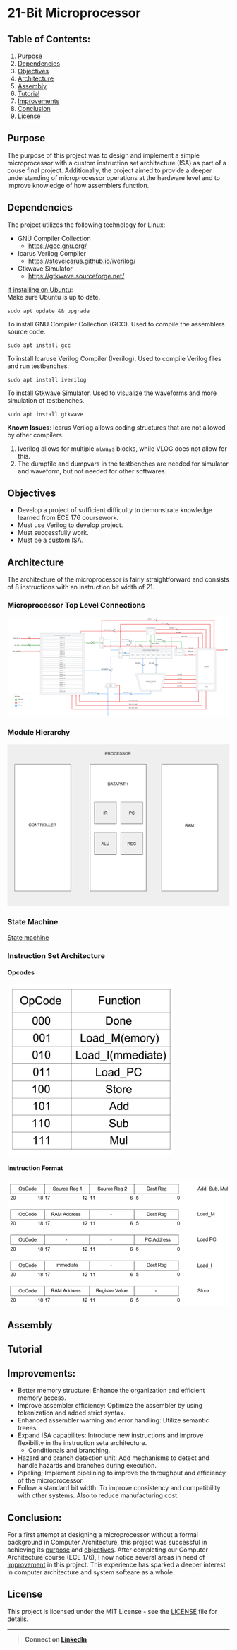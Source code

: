 # 21-Bit Microprocessor
## Table of Contents:
1. [Purpose](#Purpose)
2. [Dependencies](#Dependencies)
3. [Objectives](#Objectives)
4. [Architecture](#Architecture)
5. [Assembly](#Assembly)
6. [Tutorial](#Tutorial)
7. [Improvements](#Improvements)
8. [Conclusion](#Conclusion)
9. [License](#License)

## Purpose
The purpose of this project was to design and implement a simple microprocessor with a custom instruction set architecture (ISA) as part of a couse final project. Additionally, the project aimed to provide a deeper understanding of microprocessor operations at the hardware level and to improve knowledge of how assemblers function.

## Dependencies
The project utilizes the following technology for Linux:
* GNU Compiler Collection
   * https://gcc.gnu.org/
* Icarus Verilog Compiler
   * https://steveicarus.github.io/iverilog/
* Gtkwave Simulator
   * https://gtkwave.sourceforge.net/

 <ins>If installing on Ubuntu</ins>:</br>
Make sure Ubuntu is up to date.

    sudo apt update && upgrade
To install GNU Compiler Collection (GCC). Used to compile the assemblers source code.
  
    sudo apt install gcc 
To install Icaruse Verilog Compiler (Iverilog). Used to compile Verilog files and run testbenches.
 
    sudo apt install iverilog
To install Gtkwave Simulator. Used to visualize the waveforms and more simulation of testbenches.

    sudo apt install gtkwave
 
**Known Issues**:
Icarus Verilog allows coding structures that are not allowed by other compilers.
1. Iverilog allows for multiple ``always`` blocks, while VLOG does not allow for this.
2. The dumpfile and dumpvars in the testbenches are needed for simulator and waveform, but not needed for other softwares.

## Objectives
* Develop a project of sufficient difficulty to demonstrate knowledge learned from ECE 176 coursework.
* Must use Verilog to develop project.
* Must successfully work.
* Must be a custom ISA.

## Architecture
The architecture of the microprocessor is fairly straightforward and consists of 8 instructions with an instruction bit width of 21.

### Microprocessor Top Level Connections
![Microprocessor connection overview](https://github.com/HarrisonStokes/21-Bit-Microprocessor/blob/main/Pictures/Block_Diagram.png)

### Module Hierarchy
![Module hierarchu](https://github.com/HarrisonStokes/21-Bit-Microprocessor/blob/main/Pictures/Module_Hierarchy.png)

### State Machine
[State machine](https://github.com/HarrisonStokes/21-Bit-Microprocessor/blob/main/Pictures/State_Diagram.png)

### Instruction Set Architecture
#### Opcodes
![Opcodes](https://github.com/HarrisonStokes/21-Bit-Microprocessor/blob/main/Pictures/Opcodes.png)

#### Instruction Format
![Instruction format](https://github.com/HarrisonStokes/21-Bit-Microprocessor/blob/main/Pictures/Instruction_Format.png)

## Assembly

## Tutorial

## Improvements:
* Better memory structure: Enhance the organization and efficient memory access.
* Improve assembler efficiency: Optimize the assembler by using tokenization and added strict syntax.
* Enhanced assembler warning and error handling: Utilize semantic treees.
* Expand ISA capabilites: Introduce new instructions and improve flexibility in the instruction seta architecture.
    * Conditionals and branching.
* Hazard and branch detection unit: Add mechanisms to detect and handle hazards and branches during execution.
* Pipeling; Implement pipelining to improve the throughput and efficiency of the microprocessor.
* Follow a standard bit width: To improve consistency and compatibility with other systems. Also to reduce manufacturing cost.

## Conclusion:
For a first attempt at designing a microprocessor without a formal background in Computer Architecture, this project was successful in achieving its [purpose](#Purpose) and [objectives](#Objectives). 
After completing our Computer Architecture course (ECE 176), I now notice several areas in need of [improvement](#Improvements) in this project. This experience has sparked a deeper interest in computer architecture and system softeare as a whole.

## License
This project is licensed under the MIT License - see the [LICENSE](LICENSE) file for details.

---
> **Connect on [LinkedIn](https://linkedin.com/in/username](https://www.linkedin.com/in/harrison-stokes/))**


